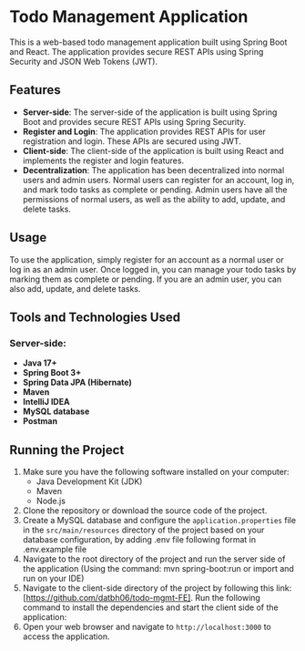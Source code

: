 # Todo Management Application

This is a web-based todo management application built using Spring Boot and React. The application provides secure REST APIs using Spring Security and JSON Web Tokens (JWT).

## Features

- **Server-side**: The server-side of the application is built using Spring Boot and provides secure REST APIs using Spring Security.
- **Register and Login**: The application provides REST APIs for user registration and login. These APIs are secured using JWT.
- **Client-side**: The client-side of the application is built using React and implements the register and login features.
- **Decentralization**: The application has been decentralized into normal users and admin users. Normal users can register for an account, log in, and mark todo tasks as complete or pending. Admin users have all the permissions of normal users, as well as the ability to add, update, and delete tasks.

## Usage

To use the application, simply register for an account as a normal user or log in as an admin user. Once logged in, you can manage your todo tasks by marking them as complete or pending. If you are an admin user, you can also add, update, and delete tasks.

## Tools and Technologies Used

### Server-side:

- **Java 17+**
- **Spring Boot 3+**
- **Spring Data JPA (Hibernate)**
- **Maven**
- **IntelliJ IDEA**
- **MySQL database**
- **Postman**

## Running the Project
1. Make sure you have the following software installed on your computer:
    - Java Development Kit (JDK)
    - Maven
    - Node.js
2. Clone the repository or download the source code of the project.
3. Create a MySQL database and configure the `application.properties` file in the `src/main/resources` directory of the project
based on your database configuration, by adding .env file following format in .env.example file
4. Navigate to the root directory of the project and run the server side of the application (Using the command: mvn spring-boot:run or import and run on your IDE)
5. Navigate to the client-side directory of the project by following this link: [https://github.com/datbh06/todo-mgmt-FE]. Run the following command to install the dependencies and start the client side of the application:
6. Open your web browser and navigate to `http://localhost:3000` to access the application.
